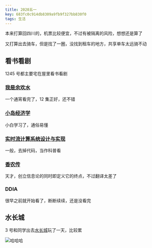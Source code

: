 ```yaml
---
title: 2020五一
key: 683fc0c914db8309a9fb9f327bb830f0
tags: 生活
---
```


<!--more-->

本来打算回四川的，机票比较便宜，不过有被隔离的风险，想想还是算了

又打算出去骑车，但是找了一圈，没找到租车的地方，共享单车太远骑不动

## 看书看剧

1245 号都主要宅在屋里看书看剧

### [我是余欢水](https://movie.douban.com/subject/33442331/)

一个通宵看完了，12 集正好，还不错

### [小岛经济学](https://book.douban.com/subject/26897464/)

小白学习了，通俗易懂

### [实时流计算系统设计与实现](https://book.douban.com/subject/34959199/)

一般，去掉代码，当作科普看

### [香农传](https://book.douban.com/subject/30320103/)

天才，创立信息论的同时即定义它的终点，不过翻译太差了

### DDIA

很早之前就开始看了，断断续续，还是没看完

## 水长城

3 号和同学出去[水长城](https://baike.baidu.com/item/%E5%8C%97%E4%BA%AC%E9%BB%84%E8%8A%B1%E5%9F%8E%E6%B0%B4%E9%95%BF%E5%9F%8E%E6%97%85%E6%B8%B8%E5%8C%BA/1513495?fromtitle=%E6%B0%B4%E9%95%BF%E5%9F%8E&fromid=10250027)玩了一天，比较累

![哈哈哈](http://118.24.108.205:8086/pic/blog/2020-51-hate13.jpg)